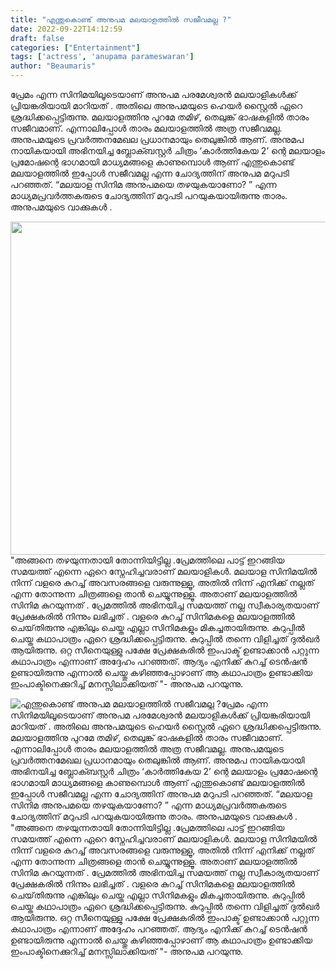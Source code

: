```yaml
---
title: "എന്തുകൊണ്ട് അനുപമ മലയാളത്തിൽ സജീവമല്ല ?"
date: 2022-09-22T14:12:59
draft: false
categories: ["Entertainment"]
tags: ['actress', 'anupama parameswaran']
author: "Beaumaris"
---
```


പ്രേമം എന്ന സിനിമയിലൂടെയാണ് അനുപമ പരമേശ്വരൻ മലയാളികൾക്ക് പ്രിയങ്കരിയായി മാറിയത് . അതിലെ അനുപമയുടെ ഹെയർ സ്റ്റൈൽ ഏറെ ശ്രദ്ധിക്കപ്പെട്ടിരുന്നു. മലയാളത്തിനു പുറമേ തമിഴ്, തെലുങ്ക് ഭാഷകളിൽ താരം സജീവമാണ്. എന്നാലിപ്പോൾ താരം മലയാളത്തിൽ അത്ര സജീവമല്ല. അനുപമയുടെ പ്രവർത്തനമേഖല പ്രധാനമായും തെലുങ്കിൽ ആണ്. അനുമപ നായികയായി അഭിനയിച്ച ബ്ലോക്ബസ്റ്റർ ചിത്രം ‘കാർത്തികേയ 2’ ന്റെ മലയാളം പ്രമോഷന്റെ ഭാഗമായി മാധ്യമങ്ങളെ കാണുമ്പൊൾ ആണ് എന്തുകൊണ്ട് മലയാളത്തിൽ ഇപ്പോൾ സജീവമല്ല എന്ന ചോദ്യത്തിന് അനുപമ മറുപടി പറഞ്ഞത്. “മലയാള സിനിമ അനുപമയെ തഴയുകയാണോ? ” എന്ന മാധ്യമപ്രവർത്തകരുടെ ചോദ്യത്തിന് മറുപടി പറയുകയായിരുന്നു താരം. അനുപമയുടെ വാക്കുകൾ .

<img class="wp-image-351704 aligncenter" src="https://cdn.boolokam.com/articles/2022/09/82356525.webp" alt="" width="711" height="533" />"അങ്ങനെ തഴയുന്നതായി തോന്നിയിട്ടില്ല .പ്രേമത്തിലെ പാട്ട് ഇറങ്ങിയ സമയത്ത് എന്നെ ഏറെ സ്നേഹിച്ചവരാണ് മലയാളികൾ. മലയാള സിനിമയിൽ നിന്ന് വളരെ കുറച്ച് അവസരങ്ങളെ വരുന്നുള്ളൂ, അതിൽ നിന്ന് എനിക്ക് നല്ലത് എന്ന തോന്നുന്ന ചിത്രങ്ങളെ താൻ ചെയ്യുന്നുള്ളൂ. അതാണ്‌ മലയാളത്തിൽ സിനിമ കുറയുന്നത് . പ്രേമത്തിൽ അഭിനയിച്ച സമയത്ത് നല്ല സ്വീകാര്യതയാണ് പ്രേക്ഷകരിൽ നിന്നും ലഭിച്ചത് . വളരെ കുറച്ച് സിനിമകളെ മലയാളത്തിൽ ചെയ്‌തിരുന്നു എങ്കിലും ചെയ്ത എല്ലാ സിനിമകളും മികച്ചതായിരുന്നു. കുറുപ്പിൽ ചെയ്ത കഥാപാത്രം ഏറെ ശ്രദ്ധിക്കപ്പെട്ടിരുന്നു. കുറുപ്പിൽ തന്നെ വിളിച്ചത് ദുൽഖർ ആയിരുന്നു. ഒറ്റ സീനെയുള്ളു പക്ഷേ പ്രേക്ഷകരിൽ ഇംപാക്ട് ഉണ്ടാക്കാൻ പറ്റുന്ന കഥാപാത്രം എന്നാണ് അദ്ദേഹം പറഞ്ഞത്. ആദ്യം എനിക്ക് കുറച്ച് ടെൻഷൻ ഉണ്ടായിരുന്നു എന്നാൽ ചെയ്തു കഴിഞ്ഞപ്പോഴാണ് ആ കഥാപാത്രം ഉണ്ടാക്കിയ ഇംപാക്ടിനെക്കുറിച്ച് മനസ്സിലാക്കിയത് "- അനുപമ പറയുന്നു.


![എന്തുകൊണ്ട് അനുപമ മലയാളത്തിൽ സജീവമല്ല ?](https://cdn.boolokam.com/articles/2022/09/82356525.webp)പ്രേമം എന്ന സിനിമയിലൂടെയാണ് അനുപമ പരമേശ്വരൻ മലയാളികൾക്ക് പ്രിയങ്കരിയായി മാറിയത് . അതിലെ അനുപമയുടെ ഹെയർ സ്റ്റൈൽ ഏറെ ശ്രദ്ധിക്കപ്പെട്ടിരുന്നു. മലയാളത്തിനു പുറമേ തമിഴ്, തെലുങ്ക് ഭാഷകളിൽ താരം സജീവമാണ്. എന്നാലിപ്പോൾ താരം മലയാളത്തിൽ അത്ര സജീവമല്ല. അനുപമയുടെ പ്രവർത്തനമേഖല പ്രധാനമായും തെലുങ്കിൽ ആണ്. അനുമപ നായികയായി അഭിനയിച്ച ബ്ലോക്ബസ്റ്റർ ചിത്രം ‘കാർത്തികേയ 2’ ന്റെ മലയാളം പ്രമോഷന്റെ ഭാഗമായി മാധ്യമങ്ങളെ കാണുമ്പൊൾ ആണ് എന്തുകൊണ്ട് മലയാളത്തിൽ ഇപ്പോൾ സജീവമല്ല എന്ന ചോദ്യത്തിന് അനുപമ മറുപടി പറഞ്ഞത്. “മലയാള സിനിമ അനുപമയെ തഴയുകയാണോ? ” എന്ന മാധ്യമപ്രവർത്തകരുടെ ചോദ്യത്തിന് മറുപടി പറയുകയായിരുന്നു താരം. അനുപമയുടെ വാക്കുകൾ . "അങ്ങനെ തഴയുന്നതായി തോന്നിയിട്ടില്ല .പ്രേമത്തിലെ പാട്ട് ഇറങ്ങിയ സമയത്ത് എന്നെ ഏറെ സ്നേഹിച്ചവരാണ് മലയാളികൾ. മലയാള സിനിമയിൽ നിന്ന് വളരെ കുറച്ച് അവസരങ്ങളെ വരുന്നുള്ളൂ, അതിൽ നിന്ന് എനിക്ക് നല്ലത് എന്ന തോന്നുന്ന ചിത്രങ്ങളെ താൻ ചെയ്യുന്നുള്ളൂ. അതാണ്‌ മലയാളത്തിൽ സിനിമ കുറയുന്നത് . പ്രേമത്തിൽ അഭിനയിച്ച സമയത്ത് നല്ല സ്വീകാര്യതയാണ് പ്രേക്ഷകരിൽ നിന്നും ലഭിച്ചത് . വളരെ കുറച്ച് സിനിമകളെ മലയാളത്തിൽ ചെയ്‌തിരുന്നു എങ്കിലും ചെയ്ത എല്ലാ സിനിമകളും മികച്ചതായിരുന്നു. കുറുപ്പിൽ ചെയ്ത കഥാപാത്രം ഏറെ ശ്രദ്ധിക്കപ്പെട്ടിരുന്നു. കുറുപ്പിൽ തന്നെ വിളിച്ചത് ദുൽഖർ ആയിരുന്നു. ഒറ്റ സീനെയുള്ളു പക്ഷേ പ്രേക്ഷകരിൽ ഇംപാക്ട് ഉണ്ടാക്കാൻ പറ്റുന്ന കഥാപാത്രം എന്നാണ് അദ്ദേഹം പറഞ്ഞത്. ആദ്യം എനിക്ക് കുറച്ച് ടെൻഷൻ ഉണ്ടായിരുന്നു എന്നാൽ ചെയ്തു കഴിഞ്ഞപ്പോഴാണ് ആ കഥാപാത്രം ഉണ്ടാക്കിയ ഇംപാക്ടിനെക്കുറിച്ച് മനസ്സിലാക്കിയത് "- അനുപമ പറയുന്നു.
